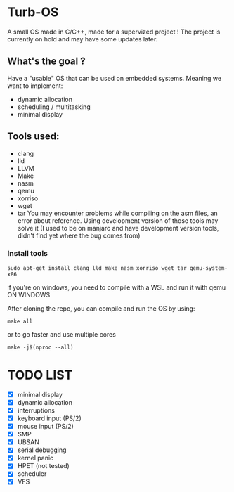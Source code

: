 # Turb-OS
A small OS made in C/C++, made for a supervized project ! The project is currently on hold and may have some updates later.  

## What's the goal ?

Have a "usable" OS that can be used on embedded systems. 
Meaning we want to implement:
- dynamic allocation
- scheduling / multitasking
- minimal display

## Tools used:
- clang
- lld
- LLVM
- Make
- nasm
- qemu
- xorriso
- wget
- tar
You may encounter problems while compiling on the asm files, an error about reference. Using development version of those tools may solve it (I used to be on manjaro and have development version tools, didn't find yet where the bug comes from)

### Install tools
```
sudo apt-get install clang lld make nasm xorriso wget tar qemu-system-x86
```

if you're on windows, you need to compile with a WSL and run it with qemu ON WINDOWS

After cloning the repo, you can compile and run the OS by using:
```
make all
```
or to go faster and use multiple cores
```
make -j$(nproc --all)
```


# TODO LIST

- [x] minimal display
- [x] dynamic allocation
- [x] interruptions
- [x] keyboard input (PS/2)
- [x] mouse input (PS/2)
- [x] SMP
- [x] UBSAN
- [x] serial debugging
- [x] kernel panic
- [x] HPET (not tested)
- [x] scheduler
- [x] VFS
